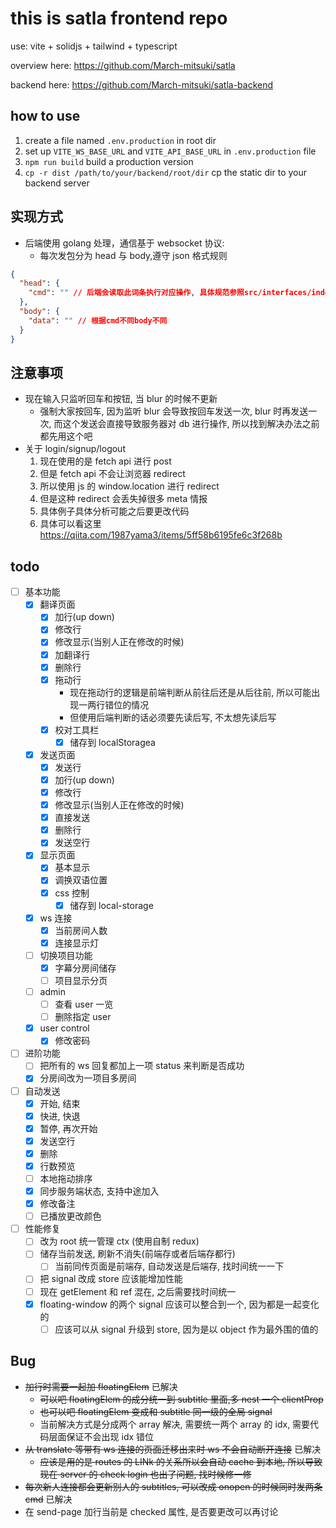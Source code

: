 # this is satla frontend repo

use:
vite + solidjs + tailwind + typescript

overview here:
https://github.com/March-mitsuki/satla

backend here:
https://github.com/March-mitsuki/satla-backend

## how to use

1. create a file named `.env.production` in root dir
1. set up `VITE_WS_BASE_URL` and `VITE_API_BASE_URL` in `.env.production` file
1. `npm run build` build a production version
1. `cp -r dist /path/to/your/backend/root/dir` cp the static dir to your backend server

## 实现方式

- 后端使用 golang 处理，通信基于 websocket 协议:
  - 每次发包分为 head 与 body,遵守 json 格式规则

```json
{
  "head": {
    "cmd": "" // 后端会读取此词条执行对应操作, 具体规范参照src/interfaces/index.ts
  },
  "body": {
    "data": "" // 根据cmd不同body不同
  }
}
```

## 注意事项

- 现在输入只监听回车和按钮, 当 blur 的时候不更新
  - 强制大家按回车, 因为监听 blur 会导致按回车发送一次, blur 时再发送一次, 而这个发送会直接导致服务器对 db 进行操作, 所以找到解决办法之前都先用这个吧
- 关于 login/signup/logout
  1. 现在使用的是 fetch api 进行 post
  1. 但是 fetch api 不会让浏览器 redirect
  1. 所以使用 js 的 window.location 进行 redirect
  1. 但是这种 redirect 会丢失掉很多 meta 情报
  1. 具体例子具体分析可能之后要更改代码
  1. 具体可以看这里 https://qiita.com/1987yama3/items/5ff58b6195fe6c3f268b

## todo

- [ ] 基本功能
  - [x] 翻译页面
    - [x] 加行(up down)
    - [x] 修改行
    - [x] 修改显示(当别人正在修改的时候)
    - [x] 加翻译行
    - [x] 删除行
    - [x] 拖动行
      - 现在拖动行的逻辑是前端判断从前往后还是从后往前, 所以可能出现一两行错位的情况
      - 但使用后端判断的话必须要先读后写, 不太想先读后写
    - [x] 校对工具栏
      - [x] 储存到 localStoragea
  - [x] 发送页面
    - [x] 发送行
    - [x] 加行(up down)
    - [x] 修改行
    - [x] 修改显示(当别人正在修改的时候)
    - [x] 直接发送
    - [x] 删除行
    - [x] 发送空行
  - [x] 显示页面
    - [x] 基本显示
    - [x] 调换双语位置
    - [x] css 控制
      - [x] 储存到 local-storage
  - [x] ws 连接
    - [x] 当前房间人数
    - [x] 连接显示灯
  - [ ] 切换项目功能
    - [x] 字幕分房间储存
    - [ ] 项目显示分页
  - [ ] admin
    - [ ] 查看 user 一览
    - [ ] 删除指定 user
  - [x] user control
    - [x] 修改密码
- [ ] 进阶功能
  - [ ] 把所有的 ws 回复都加上一项 status 来判断是否成功
  - [x] 分房间改为一项目多房间
- [ ] 自动发送
  - [x] 开始, 结束
  - [x] 快进, 快退
  - [x] 暂停, 再次开始
  - [x] 发送空行
  - [x] 删除
  - [x] 行数预览
  - [ ] 本地拖动排序
  - [x] 同步服务端状态, 支持中途加入
  - [x] 修改备注
  - [ ] 已播放更改颜色
- [ ] 性能修复
  - [ ] 改为 root 统一管理 ctx (使用自制 redux)
  - [ ] 储存当前发送, 刷新不消失(前端存或者后端存都行)
    - [ ] 当前同传页面是前端存, 自动发送是后端存, 找时间统一一下
  - [ ] 把 signal 改成 store 应该能增加性能
  - [ ] 现在 getElement 和 ref 混在, 之后需要找时间统一
  - [x] floating-window 的两个 signal 应该可以整合到一个, 因为都是一起变化的
    - [ ] 应该可以从 signal 升级到 store, 因为是以 object 作为最外围的值的

## Bug

- ~~加行时需要一起加 floatingElem~~ 已解决
  - ~~可以吧 floatingElem 的成分统一到 subtitle 里面,多 nest 一个 clientProp~~
  - ~~也可以吧 floatingElem 变成和 subtitle 同一级的全局 signal~~
  - 当前解决方式是分成两个 array 解决, 需要统一两个 array 的 idx, 需要代码层面保证不会出现 idx 错位
- ~~从 translate 等带有 ws 连接的页面迁移出来时 ws 不会自动断开连接~~ 已解决
  - ~~应该是用的是 routes 的 LINk 的关系所以会自动 cache 到本地, 所以导致现在 server 的 check login 也出了问题, 找时候修一修~~
- ~~每次新人连接都会更新别人的 subtitles, 可以改成 onopen 的时候同时发两条 cmd~~ 已解决
- 在 send-page 加行当前是 checked 属性, 是否要更改可以再讨论
